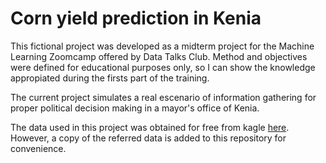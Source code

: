 # Corn yield prediction in Kenia

This fictional project was developed as a midterm project for the Machine Learning Zoomcamp offered by Data Talks Club. Method and objectives were defined for educational purposes only, so I can show the knowledge appropiated during the firsts part of the training. 

The current project simulates a real escenario of information gathering for proper political decision making in a mayor's office of Kenia. 


The data used in this project was obtained for free from kagle [here](https://www.kaggle.com/datasets/japondo/corn-farming-data). However, a copy of the referred data is added to this repository for convenience. 
